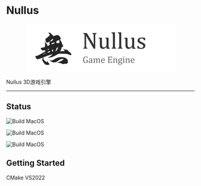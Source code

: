 # Nullus
<p align="center">
    <img src="NullusLogo.png" width="400" alt="Nullus Engine logo">
</p>

Nullus 3D游戏引擎

***

## Status

![Build MacOS](https://github.com/LumGoGoGo/Nullus/workflows/Build%20Linux/badge.svg)

![Build MacOS](https://github.com/LumGoGoGo/Nullus/workflows/Build%20Windows/badge.svg)

![Build MacOS](https://github.com/LumGoGoGo/Nullus/workflows/Build%20MacOS/badge.svg)

## Getting Started

CMake
VS2022
